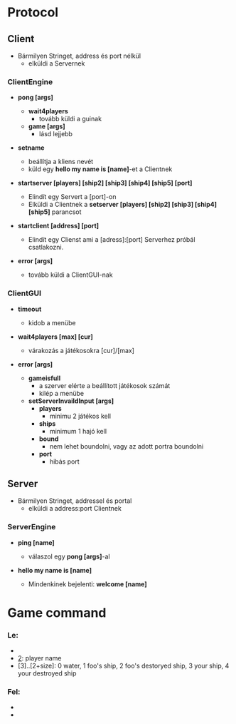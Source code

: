 # Protocol

## Client

- Bármilyen Stringet, address és port nélkül
    - elküldi a Servernek

### ClientEngine

- **pong [args]**
    - **wait4players**
        - tovább küldi a guinak
    - **game [args]**
        - lásd lejjebb

- **setname**
    - beállítja a kliens nevét 
    - küld egy **hello my name is [name]**-et a Clientnek

- **startserver [players] [ship2] [ship3] [ship4] [ship5] [port]**
    - Elindít egy Servert a [port]-on
    - Elküldi a Clientnek a **setserver [players] [ship2] [ship3] [ship4] [ship5]** parancsot

- **startclient [address] [port]**
    - Elindít egy Clienst ami a [adress]:[port] Serverhez próbál csatlakozni.

- **error [args]**
    - tovább küldi a ClientGUI-nak

### ClientGUI
    
- **timeout**
    - kidob a menübe

- **wait4players [max] [cur]**
    - várakozás a játékosokra  [cur]/[max]

- **error [args]**
    - **gameisfull**
        - a szerver elérte a beállított játékosok számát
        - kilép a menübe
    - **setServerInvaildInput [args]**
        - **players**
            - minimu 2 játékos kell
        - **ships** 
            - minimum 1 hajó kell
        - **bound**
            - nem lehet boundolni, vagy az adott portra boundolni
        - **port**
            - hibás port


## Server

- Bármilyen Stringet, addressel és portal
    - elküldi a address:port Clientnek

### ServerEngine

- **ping [name]**
    - válaszol egy **pong [args]**-al

- **hello my name is [name]**
    - Mindenkinek bejelenti: **welcome [name]**


# Game command

### Le:

- [1]: size
- [2]: player name
- [3]..[2+size]: 0 water, 1 foo's ship, 2 foo's destoryed ship, 3 your ship, 4 your destroyed ship

### Fel:
- [1]: x
- [2]: y


